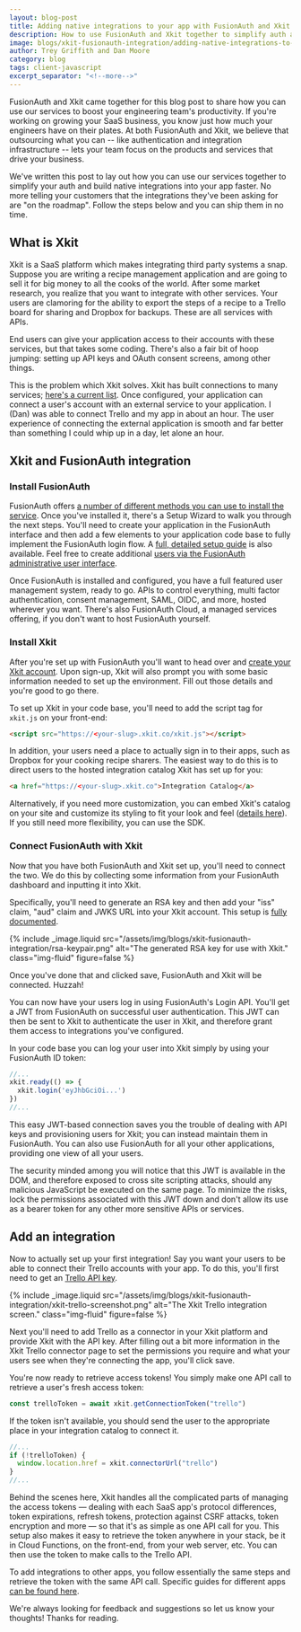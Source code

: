 ```yaml
---
layout: blog-post
title: Adding native integrations to your app with FusionAuth and Xkit
description: How to use FusionAuth and Xkit together to simplify auth and integration development.
image: blogs/xkit-fusionauth-integration/adding-native-integrations-to-your-app-with-fusionauth-and-xkit-header-image.png
author: Trey Griffith and Dan Moore
category: blog
tags: client-javascript 
excerpt_separator: "<!--more-->"
---
```


FusionAuth and Xkit came together for this blog post to share how you can use our services to boost your engineering team's productivity. If you're working on growing your SaaS business, you know just how much your engineers have on their plates. At both FusionAuth and Xkit, we believe that outsourcing what you can -- like authentication and integration infrastructure -- lets your team focus on the products and services that drive your business.

<!--more-->

We've written this post to lay out how you can use our services together to simplify your auth and build native integrations into your app faster. No more telling your customers that the integrations they've been asking for are "on the roadmap". Follow the steps below and you can ship them in no time.


## What is Xkit

Xkit is a SaaS platform which makes integrating third party systems a snap. Suppose you are writing a recipe management application and are going to sell it for big money to all the cooks of the world. After some market research, you realize that you want to integrate with other services. Your users are clamoring for the ability to export the steps of a recipe to a Trello board for sharing and Dropbox for backups. These are all services with APIs. 

End users can give your application access to their accounts with these services, but that takes some coding. There's also a fair bit of hoop jumping: setting up API keys and OAuth consent screens, among other things.

This is the problem which Xkit solves. Xkit has built connections to many services; [here's a current list](https://docs.xkit.co/docs/connecting-with-apps-overview). Once configured, your application can connect a user's account with an external service to your application. I (Dan) was able to connect Trello and my app in about an hour. The user experience of connecting the external application is smooth and far better than something I could whip up in a day, let alone an hour.

## Xkit and FusionAuth integration

### Install FusionAuth

FusionAuth offers [a number of different methods you can use to install the service](https://fusionauth.io/docs/v1/tech/installation-guide/). Once you've installed it, there's a Setup Wizard to walk you through the next steps. You'll need to create your application in the FusionAuth interface and then add a few elements to your application code base to fully implement the FusionAuth login flow. A [full, detailed setup guide](https://fusionauth.io/docs/v1/tech/5-minute-setup-guide/) is also available. Feel free to create additional [users via the FusionAuth administrative user interface](https://fusionauth.io/docs/v1/tech/core-concepts/users/).

Once FusionAuth is installed and configured, you have a full featured user management system, ready to go. APIs to control everything, multi factor authentication, consent management, SAML, OIDC, and more, hosted wherever you want. There's also FusionAuth Cloud, a managed services offering, if you don't want to host FusionAuth yourself.

### Install Xkit

After you're set up with FusionAuth you'll want to head over and [create your Xkit account](https://app.xkit.co/sign-up). Upon sign-up, Xkit will also prompt you with some basic information needed to set up the environment. Fill out those details and you're good to go there.

To set up Xkit in your code base, you'll need to add the script tag for `xkit.js` on your front-end:

```html
<script src="https://<your-slug>.xkit.co/xkit.js"></script>
```

In addition, your users need a place to actually sign in to their apps, such as Dropbox for your cooking recipe sharers. The easiest way to do this is to direct users to the hosted integration catalog Xkit has set up for you:

```html
<a href="https://<your-slug>.xkit.co">Integration Catalog</a>
```
Alternatively, if you need more customization, you can embed Xkit's catalog on your site and customize its styling to fit your look and feel ([details here](https://docs.xkit.co/docs/self-hosted-catalog)). If you still need more flexibility, you can use the SDK.

### Connect FusionAuth with Xkit

Now that you have both FusionAuth and Xkit set up, you'll need to connect the two. We do this by collecting some information from your FusionAuth dashboard and inputting it into Xkit. 

Specifically, you'll need to generate an RSA key and then add your "iss" claim, "aud" claim and JWKS URL into your Xkit account. This setup is [fully documented](https://docs.xkit.co/docs/fusionauth).

{% include _image.liquid src="/assets/img/blogs/xkit-fusionauth-integration/rsa-keypair.png" alt="The generated RSA key for use with Xkit." class="img-fluid" figure=false %}

Once you've done that and clicked save, FusionAuth and Xkit will be connected. Huzzah!

You can now have your users log in using FusionAuth's Login API. You'll get a JWT from FusionAuth on successful user authentication. This JWT can then be sent to Xkit to authenticate the user in Xkit, and therefore grant them access to integrations you've configured.

In your code base you can log your user into Xkit simply by using your FusionAuth ID token: 

```javascript
//...
xkit.ready(() => {
  xkit.login('eyJhbGciOi...')
})
//...
```
						
This easy JWT-based connection saves you the trouble of dealing with API keys and provisioning users for Xkit; you can instead maintain them in FusionAuth. You can also use FusionAuth for all your other applications, providing one view of all your users.
						
The security minded among you will notice that this JWT is available in the DOM, and therefore exposed to cross site scripting attacks, should any malicious JavaScript be executed on the same page. To minimize the risks, lock the permissions associated with this JWT down and don't allow its use as a bearer token for any other more sensitive APIs or services. 

## Add an integration

Now to actually set up your first integration! Say you want your users to be able to connect their Trello accounts with your app. To do this, you'll first need to get an [Trello API key](https://trello.com/app-key).

{% include _image.liquid src="/assets/img/blogs/xkit-fusionauth-integration/xkit-trello-screenshot.png" alt="The Xkit Trello integration screen." class="img-fluid" figure=false %}

Next you'll need to add Trello as a connector in your Xkit platform and provide Xkit with the API key. After filling out a bit more information in the Xkit Trello connector page to set the permissions you require and what your users see when they're connecting the app, you'll click save. 

You're now ready to retrieve access tokens! You simply make one API call to retrieve a user's fresh access token:

```javascript
const trelloToken = await xkit.getConnectionToken("trello")
```

If the token isn't available, you should send the user to the appropriate place in your integration catalog to connect it.

```javascript
//...
if (!trelloToken) {
  window.location.href = xkit.connectorUrl("trello")
}
//...
```

Behind the scenes here, Xkit handles all the complicated parts of managing the access tokens — dealing with each SaaS app's protocol differences, token expirations, refresh tokens, protection against CSRF attacks, token encryption and more — so that it's as simple as one API call for you. This setup also makes it easy to retrieve the token anywhere in your stack, be it in Cloud Functions, on the front-end, from your web server, etc. You can then use the token to make calls to the Trello API.

To add integrations to other apps, you follow essentially the same steps and retrieve the token with the same API call. Specific guides for different apps [can be found here](https://docs.xkit.co/docs/connecting-with-apps-overview).

We're always looking for feedback and suggestions so let us know your thoughts! Thanks for reading.

